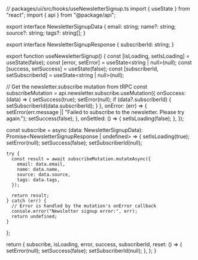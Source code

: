// packages/ui/src/hooks/useNewsletterSignup.ts
import { useState } from "react";
import { api } from "@package/api";

export interface NewsletterSignupData {
  email: string;
  name?: string;
  source?: string;
  tags?: string[];
}

export interface NewsletterSignupResponse {
  subscriberId: string;
}

export function useNewsletterSignup() {
  const [isLoading, setIsLoading] = useState(false);
  const [error, setError] = useState<string | null>(null);
  const [success, setSuccess] = useState(false);
  const [subscriberId, setSubscriberId] = useState<string | null>(null);
  
  // Get the newsletter.subscribe mutation from tRPC
  const subscribeMutation = api.newsletter.subscribe.useMutation({
    onSuccess: (data) => {
      setSuccess(true);
      setError(null);
      if (data?.subscriberId) {
        setSubscriberId(data.subscriberId);
      }
    },
    onError: (err) => {
      setError(err.message || "Failed to subscribe to the newsletter. Please try again.");
      setSuccess(false);
    },
    onSettled: () => {
      setIsLoading(false);
    },
  });
  
  const subscribe = async (data: NewsletterSignupData): Promise<NewsletterSignupResponse | undefined> => {
    setIsLoading(true);
    setError(null);
    setSuccess(false);
    setSubscriberId(null);
    
    try {
      const result = await subscribeMutation.mutateAsync({
        email: data.email,
        name: data.name,
        source: data.source,
        tags: data.tags,
      });
      
      return result;
    } catch (err) {
      // Error is handled by the mutation's onError callback
      console.error("Newsletter signup error:", err);
      return undefined;
    }
  };
  
  return {
    subscribe,
    isLoading,
    error,
    success,
    subscriberId,
    reset: () => {
      setError(null);
      setSuccess(false);
      setSubscriberId(null);
    },
  };
}
